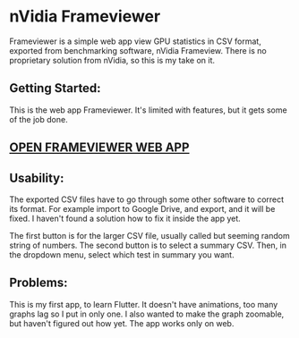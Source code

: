 # nVidia Frameviewer

Frameviewer is a simple web app view GPU statistics in CSV format, exported from benchmarking software, nVidia Frameview. 
There is no proprietary solution from nVidia, so this is my take on it. 

## Getting Started:

This is the web app Frameviewer.
It's limited with features, but it gets some of the job done. 

## [OPEN FRAMEVIEWER WEB APP](https://frameviewer-d74b1.web.app/#/)

## Usability:

The exported CSV files have to go through some other software to correct its format. For example import to Google Drive, and export, and it will be fixed.
I haven't found a solution how to fix it inside the app yet. 

The first button is for the larger CSV file, usually called but seeming random string of numbers. The second button is to select a summary CSV. Then, in the dropdown menu, select which test in summary you want. 

## Problems:
This is my first app, to learn Flutter. It doesn't have animations, too many graphs lag so I put in only one. I also wanted to make the graph zoomable, but haven't figured out how yet. 
The app works only on web. 
